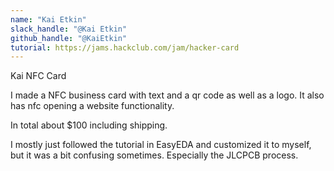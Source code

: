 ```yaml
---
name: "Kai Etkin"
slack_handle: "@Kai Etkin"
github_handle: "@KaiEtkin"
tutorial: https://jams.hackclub.com/jam/hacker-card
---
```


Kai NFC Card

I made a NFC business card with text and a qr code as well as a logo. It also has nfc opening a website functionality.

In total about $100 including shipping.

I mostly just followed the tutorial in EasyEDA and customized it to myself, but it was a bit confusing sometimes. Especially the JLCPCB process.
